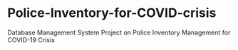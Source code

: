 # Police-Inventory-for-COVID-crisis
Database Management System Project on Police Inventory Management for COVID-19 Crisis
